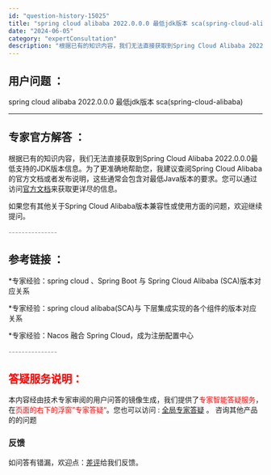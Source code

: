 ```yaml
---
id: "question-history-15025"
title: "spring cloud alibaba 2022.0.0.0 最低jdk版本 sca(spring-cloud-alibaba)"
date: "2024-06-05"
category: "expertConsultation"
description: "根据已有的知识内容，我们无法直接获取到Spring Cloud Alibaba 2022.0.0.0最低支持的JDK版本信息。为了更准确地帮助您，我建议查阅Spring Cloud Alibaba的官方文档或者发布说明，这些通常会包含对最低Java版本的要求。您可以通过访问[官方文档](https:"
---
```


## 用户问题 ： 
 spring cloud alibaba 2022.0.0.0 最低jdk版本 sca(spring-cloud-alibaba) 

---------------
## 专家官方解答 ：

根据已有的知识内容，我们无法直接获取到Spring Cloud Alibaba 2022.0.0.0最低支持的JDK版本信息。为了更准确地帮助您，我建议查阅Spring Cloud Alibaba的官方文档或者发布说明，这些通常会包含对最低Java版本的要求。您可以通过访问[官方文档](https://sca.aliyun.com/docs/2023/overview/version-explain/)来获取更详尽的信息。

如果您有其他关于Spring Cloud Alibaba版本兼容性或使用方面的问题，欢迎继续提问。


<font color="#949494">---------------</font> 


## 参考链接 ：

*专家经验：spring cloud 、Spring Boot 与 Spring Cloud Alibaba (SCA)版本对应关系 
 
 *专家经验：spring cloud alibaba(SCA)与 下层集成实现的各个组件的版本对应关系 
 
 *专家经验：Nacos 融合 Spring Cloud，成为注册配置中心 


 <font color="#949494">---------------</font> 
 


## <font color="#FF0000">答疑服务说明：</font> 

本内容经由技术专家审阅的用户问答的镜像生成，我们提供了<font color="#FF0000">专家智能答疑服务</font>，在<font color="#FF0000">页面的右下的浮窗”专家答疑“</font>。您也可以访问 : [全局专家答疑](https://opensource.alibaba.com/chatBot) 。 咨询其他产品的的问题

### 反馈
如问答有错漏，欢迎点：[差评](https://ai.nacos.io/user/feedbackByEnhancerGradePOJOID?enhancerGradePOJOId=15093)给我们反馈。
